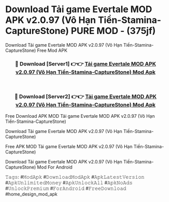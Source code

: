 # Download Tải game Evertale MOD APK v2.0.97 (Vô Hạn Tiền-Stamina-CaptureStone) PURE MOD - (375jf)
Download Tải game Evertale MOD APK v2.0.97 (Vô Hạn Tiền-Stamina-CaptureStone) Free Mod APK

<div align="center">
<h3>🔴 Download [Server1] 👉👉 <a href="https://apk-comot.site?title=Tải_game_Evertale_MOD_APK_v2.0.97_(Vô_Hạn_Tiền-Stamina-CaptureStone)">Tải game Evertale MOD APK v2.0.97 (Vô Hạn Tiền-Stamina-CaptureStone) Mod Apk</a></h3><br>

<h3>🔴 Download [Server2] 👉👉 <a href="https://apk-comot.site?title=Tải_game_Evertale_MOD_APK_v2.0.97_(Vô_Hạn_Tiền-Stamina-CaptureStone)">Tải game Evertale MOD APK v2.0.97 (Vô Hạn Tiền-Stamina-CaptureStone) Mod Apk</a></h3>
</div>


Free Download APK MOD Tải game Evertale MOD APK v2.0.97 (Vô Hạn Tiền-Stamina-CaptureStone)

Download Tải game Evertale MOD APK v2.0.97 (Vô Hạn Tiền-Stamina-CaptureStone) 

Free APK MOD Tải game Evertale MOD APK v2.0.97 (Vô Hạn Tiền-Stamina-CaptureStone) 

Download Tải game Evertale MOD APK v2.0.97 (Vô Hạn Tiền-Stamina-CaptureStone) Mod For Android

𝚃𝚊𝚐𝚜: #𝙼𝚘𝚍𝙰𝚙𝚔 #𝙳𝚘𝚠𝚗𝚕𝚘𝚊𝚍𝙼𝚘𝚍𝙰𝚙𝚔 #𝙰𝚙𝚔𝙻𝚊𝚝𝚎𝚜𝚝𝚅𝚎𝚛𝚜𝚒𝚘𝚗 #𝙰𝚙𝚔𝚄𝚗𝚕𝚒𝚖𝚒𝚝𝚎𝚍𝙼𝚘𝚗𝚎𝚢 #𝙰𝚙𝚔𝚄𝚗𝚕𝚘𝚌𝚔𝙰𝚕𝚕 #𝙰𝚙𝚔𝙽𝚘𝙰𝚍𝚜 #𝚄𝚗𝚕𝚘𝚌𝚔𝙿𝚛𝚎𝚖𝚒𝚞𝚖 #𝙵𝚘𝚛𝙰𝚗𝚍𝚛𝚘𝚒𝚍 #𝙵𝚛𝚎𝚎𝙳𝚘𝚠𝚗𝚕𝚘𝚊𝚍 #home_design_mod_apk